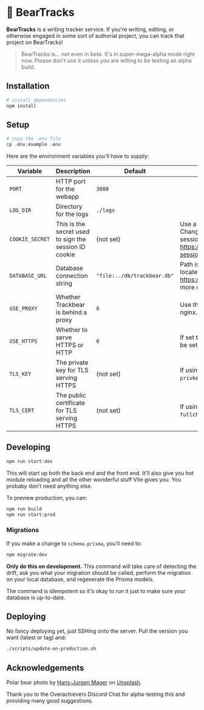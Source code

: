 # 🐻 BearTracks

**BearTracks** is a writing tracker service. If you're writing, editing, or otherwise engaged in some sort of authorial project, you can track that project on BearTracks!

> BearTracks is... not even in beta. It's in super-mega-alpha mode right now. Please don't use it unless you are willing to be testing an alpha build.

## Installation

```sh
# install dependencies
npm install
```

## Setup

```sh
# copy the .env file
cp .env.example .env
```

Here are the environment variables you'll have to supply:

| Variable | Description | Default | Notes |
| --- | --- | --- | --- |
| `PORT` | HTTP port for the webapp | `3000` | |
| `LOG_DIR` | Directory for the logs | `./logs` | |
| `COOKIE_SECRET` | This is the secret used to sign the session ID cookie | (not set) | Use a random string of characters for this. Changing this will invalidate existing sessions. See https://www.npmjs.com/package/express-session#secret for more details. |
| `DATABASE_URL` | Database connection string | `"file:../db/trackbear.db"` | Path is relative to the prisma.schema file, located in prisma/. See https://pris.ly/d/connection-strings for more details. |
| `USE_PROXY` | Whether Trackbear is behind a proxy | `0` | Use this if Trackbear is behind a proxy like nginx. |
| `USE_HTTPS` | Whether to serve HTTPS or HTTP | `0` | If set to `1`, `TLS_KEY` and `TLS_CERT` must also be set. |
| `TLS_KEY` | The private key for TLS serving HTTPS | (not set) | If using Let's Encrypt, this is the `privkey.pem` file. |
| `TLS_CERT` | The public certificate for TLS serving HTTPS | (not set) | If using Let's Encrypt, this is the `fullchain.pem` file. |


## Developing

```sh
npm run start:dev
```

This will start up both the back end and the front end. It'll also give you hot module reloading and all the other wonderful stuff Vite gives you. You probaby don't need anything else.

To preview production, you can:

```sh
npm run build
npm run start:prod
```

### Migrations

If you make a change to `schema.prisma`, you'll need to:

```sh
npm migrate:dev
```

**Only do this on development.** This command will take care of detecting the drift, ask you what your migration should be called, perform the migration on your local database, and regenerate the Prisma models.

The command is idempotent so it's okay to run it just to make sure your database is up-to-date.

## Deploying

No fancy deploying yet, just SSHing onto the server. Pull the version you want (latest or tag) and:

```sh
./scripts/update-on-production.sh
```

## Acknowledgements

Polar bear photo by <a href="https://unsplash.com/@hansjurgen007?utm_content=creditCopyText&utm_medium=referral&utm_source=unsplash">Hans-Jurgen Mager</a> on <a href="https://unsplash.com/photos/polar-bear-on-snow-covered-ground-during-daytime-qQWV91TTBrE?utm_content=creditCopyText&utm_medium=referral&utm_source=unsplash">Unsplash</a>.

Thank you to the Overachievers Discord Chat for alpha-testing this and providing many good suggestions.
